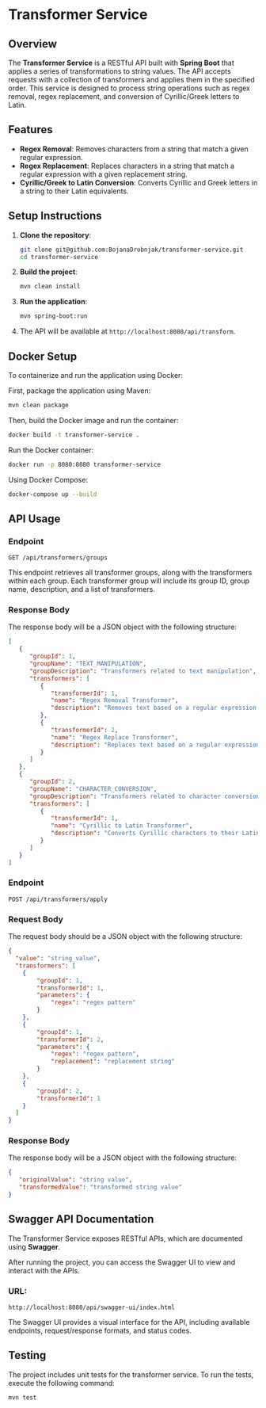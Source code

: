 # Transformer Service

## Overview
The **Transformer Service** is a RESTful API built with **Spring Boot** that applies a series of transformations to string values. The API accepts requests with a collection of transformers and applies them in the specified order. This service is designed to process string operations such as regex removal, regex replacement, and conversion of Cyrillic/Greek letters to Latin.

## Features
- **Regex Removal**: Removes characters from a string that match a given regular expression.
- **Regex Replacement**: Replaces characters in a string that match a regular expression with a given replacement string.
- **Cyrillic/Greek to Latin Conversion**: Converts Cyrillic and Greek letters in a string to their Latin equivalents.

## Setup Instructions

1. **Clone the repository**:
    ```bash
    git clone git@github.com:BojanaDrobnjak/transformer-service.git
    cd transformer-service
    ```

2. **Build the project**:
    ```bash
    mvn clean install
    ```

3. **Run the application**:
    ```bash
    mvn spring-boot:run
    ```

4. The API will be available at `http://localhost:8080/api/transform`.


## Docker Setup

To containerize and run the application using Docker:

First, package the application using Maven:

```bash
mvn clean package
```

Then, build the Docker image and run the container:

```bash
docker build -t transformer-service .
```

Run the Docker container:
```bash
docker run -p 8080:8080 transformer-service
```

Using Docker Compose:

```bash
docker-compose up --build
```

## API Usage

### Endpoint
`GET /api/transformers/groups`

This endpoint retrieves all transformer groups, along with the transformers within each group. Each transformer group will include its group ID, group name, description, and a list of transformers.

### Response Body

The response body will be a JSON object with the following structure:

```json
[
   {
      "groupId": 1,
      "groupName": "TEXT_MANIPULATION",
      "groupDescription": "Transformers related to text manipulation",
      "transformers": [
         {
            "transformerId": 1,
            "name": "Regex Removal Transformer",
            "description": "Removes text based on a regular expression."
         },
         {
            "transformerId": 2,
            "name": "Regex Replace Transformer",
            "description": "Replaces text based on a regular expression."
         }
      ]
   },
   {
      "groupId": 2,
      "groupName": "CHARACTER_CONVERSION",
      "groupDescription": "Transformers related to character conversion",
      "transformers": [
         {
            "transformerId": 1,
            "name": "Cyrillic to Latin Transformer",
            "description": "Converts Cyrillic characters to their Latin equivalents."
         }
      ]
   }
]
```

### Endpoint
`POST /api/transformers/apply`

### Request Body

The request body should be a JSON object with the following structure:

```json
{
  "value": "string value",
  "transformers": [
    {
        "groupId": 1,
        "transformerId": 1,
        "parameters": {
            "regex": "regex pattern"
        }
    },
    {
        "groupId": 1,
        "transformerId": 2,
        "parameters": {
            "regex": "regex pattern",
            "replacement": "replacement string"
        }
    },
    {
        "groupId": 2,
        "transformerId": 1
    }
  ]
}
```

### Response Body

The response body will be a JSON object with the following structure:

```json
{
   "originalValue": "string value", 
   "transformedValue": "transformed string value"
}
```

## Swagger API Documentation

The Transformer Service exposes RESTful APIs, which are documented using **Swagger**.

After running the project, you can access the Swagger UI to view and interact with the APIs.

### URL:
`http://localhost:8080/api/swagger-ui/index.html`

The Swagger UI provides a visual interface for the API, including available endpoints, request/response formats, and status codes.

## Testing

The project includes unit tests for the transformer service. To run the tests, execute the following command:

```bash
mvn test
```